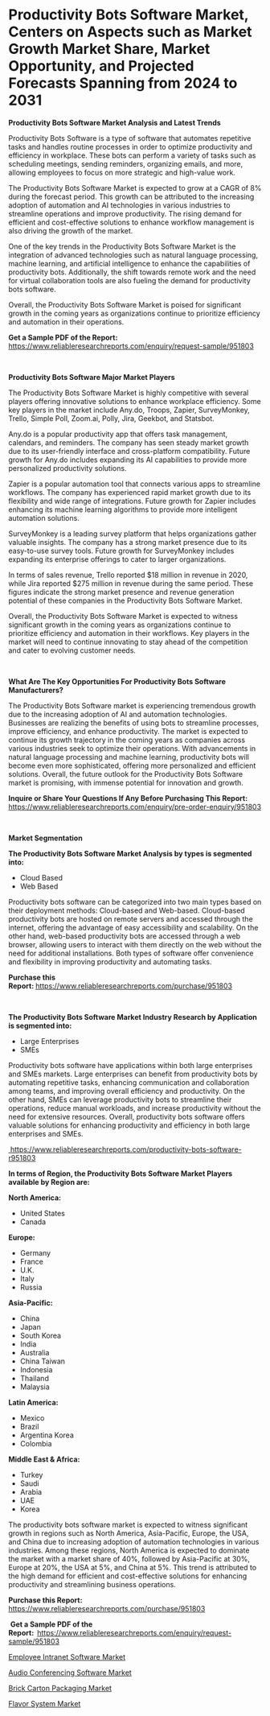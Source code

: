 <p><h1>Productivity Bots Software Market, Centers on Aspects such as Market Growth Market Share, Market Opportunity, and Projected Forecasts Spanning from 2024 to 2031</h1></p><p><strong>Productivity Bots Software Market Analysis and Latest Trends</strong></p>
<p><p>Productivity Bots Software is a type of software that automates repetitive tasks and handles routine processes in order to optimize productivity and efficiency in workplace. These bots can perform a variety of tasks such as scheduling meetings, sending reminders, organizing emails, and more, allowing employees to focus on more strategic and high-value work.</p><p>The Productivity Bots Software Market is expected to grow at a CAGR of 8% during the forecast period. This growth can be attributed to the increasing adoption of automation and AI technologies in various industries to streamline operations and improve productivity. The rising demand for efficient and cost-effective solutions to enhance workflow management is also driving the growth of the market.</p><p>One of the key trends in the Productivity Bots Software Market is the integration of advanced technologies such as natural language processing, machine learning, and artificial intelligence to enhance the capabilities of productivity bots. Additionally, the shift towards remote work and the need for virtual collaboration tools are also fueling the demand for productivity bots software.</p><p>Overall, the Productivity Bots Software Market is poised for significant growth in the coming years as organizations continue to prioritize efficiency and automation in their operations.</p></p>
<p><strong>Get a Sample PDF of the Report:&nbsp;</strong> <a href="https://www.reliableresearchreports.com/enquiry/request-sample/951803">https://www.reliableresearchreports.com/enquiry/request-sample/951803</a></p>
<p>&nbsp;</p>
<p><strong>Productivity Bots Software Major Market Players</strong></p>
<p><p>The Productivity Bots Software Market is highly competitive with several players offering innovative solutions to enhance workplace efficiency. Some key players in the market include Any.do, Troops, Zapier, SurveyMonkey, Trello, Simple Poll, Zoom.ai, Polly, Jira, Geekbot, and Statsbot.</p><p>Any.do is a popular productivity app that offers task management, calendars, and reminders. The company has seen steady market growth due to its user-friendly interface and cross-platform compatibility. Future growth for Any.do includes expanding its AI capabilities to provide more personalized productivity solutions.</p><p>Zapier is a popular automation tool that connects various apps to streamline workflows. The company has experienced rapid market growth due to its flexibility and wide range of integrations. Future growth for Zapier includes enhancing its machine learning algorithms to provide more intelligent automation solutions.</p><p>SurveyMonkey is a leading survey platform that helps organizations gather valuable insights. The company has a strong market presence due to its easy-to-use survey tools. Future growth for SurveyMonkey includes expanding its enterprise offerings to cater to larger organizations.</p><p>In terms of sales revenue, Trello reported $18 million in revenue in 2020, while Jira reported $275 million in revenue during the same period. These figures indicate the strong market presence and revenue generation potential of these companies in the Productivity Bots Software Market.</p><p>Overall, the Productivity Bots Software Market is expected to witness significant growth in the coming years as organizations continue to prioritize efficiency and automation in their workflows. Key players in the market will need to continue innovating to stay ahead of the competition and cater to evolving customer needs.</p></p>
<p>&nbsp;</p>
<p><strong>What Are The Key Opportunities For Productivity Bots Software Manufacturers?</strong></p>
<p><p>The Productivity Bots Software market is experiencing tremendous growth due to the increasing adoption of AI and automation technologies. Businesses are realizing the benefits of using bots to streamline processes, improve efficiency, and enhance productivity. The market is expected to continue its growth trajectory in the coming years as companies across various industries seek to optimize their operations. With advancements in natural language processing and machine learning, productivity bots will become even more sophisticated, offering more personalized and efficient solutions. Overall, the future outlook for the Productivity Bots Software market is promising, with immense potential for innovation and growth.</p></p>
<p><strong>Inquire or Share Your Questions If Any Before Purchasing This Report:</strong> <a href="https://www.reliableresearchreports.com/enquiry/pre-order-enquiry/951803">https://www.reliableresearchreports.com/enquiry/pre-order-enquiry/951803</a></p>
<p>&nbsp;</p>
<p><strong>Market Segmentation</strong></p>
<p><strong>The Productivity Bots Software Market Analysis by types is segmented into:</strong></p>
<p><ul><li>Cloud Based</li><li>Web Based</li></ul></p>
<p><p>Productivity bots software can be categorized into two main types based on their deployment methods: Cloud-based and Web-based. Cloud-based productivity bots are hosted on remote servers and accessed through the internet, offering the advantage of easy accessibility and scalability. On the other hand, web-based productivity bots are accessed through a web browser, allowing users to interact with them directly on the web without the need for additional installations. Both types of software offer convenience and flexibility in improving productivity and automating tasks.</p></p>
<p><strong>Purchase this Report:&nbsp;</strong><a href="https://www.reliableresearchreports.com/purchase/951803">https://www.reliableresearchreports.com/purchase/951803</a></p>
<p>&nbsp;</p>
<p><strong>The Productivity Bots Software Market Industry Research by Application is segmented into:</strong></p>
<p><ul><li>Large Enterprises</li><li>SMEs</li></ul></p>
<p><p>Productivity bots software have applications within both large enterprises and SMEs markets. Large enterprises can benefit from productivity bots by automating repetitive tasks, enhancing communication and collaboration among teams, and improving overall efficiency and productivity. On the other hand, SMEs can leverage productivity bots to streamline their operations, reduce manual workloads, and increase productivity without the need for extensive resources. Overall, productivity bots software offers valuable solutions for enhancing productivity and efficiency in both large enterprises and SMEs.</p></p>
<p><a href="https://www.reliableresearchreports.com/productivity-bots-software-r951803">&nbsp;https://www.reliableresearchreports.com/productivity-bots-software-r951803</a></p>
<p><strong>In terms of Region, the Productivity Bots Software Market Players available by Region are:</strong></p>
<p>
    <p> <strong> North America: </strong>
        <ul>
            <li>United States</li>
            <li>Canada</li>
        </ul>
        </p> 
    <p> <strong> Europe: </strong>
        <ul>
            <li>Germany</li>
            <li>France</li>
            <li>U.K.</li>
            <li>Italy</li>
            <li>Russia</li>
        </ul>
        </p> 
    <p> <strong> Asia-Pacific: </strong>
        <ul>
            <li>China</li>
            <li>Japan</li>
            <li>South Korea</li>
            <li>India</li>
            <li>Australia</li>
            <li>China Taiwan</li>
            <li>Indonesia</li>
            <li>Thailand</li>
            <li>Malaysia</li>
        </ul>
        </p> 
    <p> <strong> Latin America: </strong>
        <ul>
            <li>Mexico</li>
            <li>Brazil</li>
            <li>Argentina Korea</li>
            <li>Colombia</li>
        </ul>
        </p> 
    <p> <strong> Middle East & Africa: </strong>
        <ul>
            <li>Turkey</li>
            <li>Saudi</li>
            <li>Arabia</li>
            <li>UAE</li>
            <li>Korea</li>
        </ul>
    </p>
    </p>
<p><p>The productivity bots software market is expected to witness significant growth in regions such as North America, Asia-Pacific, Europe, the USA, and China due to increasing adoption of automation technologies in various industries. Among these regions, North America is expected to dominate the market with a market share of 40%, followed by Asia-Pacific at 30%, Europe at 20%, the USA at 5%, and China at 5%. This trend is attributed to the high demand for efficient and cost-effective solutions for enhancing productivity and streamlining business operations.</p></p>
<p><strong>Purchase this Report: </strong><a href="https://www.reliableresearchreports.com/purchase/951803">https://www.reliableresearchreports.com/purchase/951803</a></p>
<p>&nbsp;<strong>Get a Sample PDF of the Report:&nbsp;&nbsp;</strong><a href="https://www.reliableresearchreports.com/enquiry/request-sample/951803">https://www.reliableresearchreports.com/enquiry/request-sample/951803</a></p>
<p><strong></strong></p>
<p><p><a href="https://github.com/SashaBeier2023/Market-Research-Report-List-1/blob/main/employee-intranet-software-market.md">Employee Intranet Software Market</a></p><p><a href="https://github.com/singletonthaxterkelliehr2df/Market-Research-Report-List-2/blob/main/audio-conferencing-software-market.md">Audio Conferencing Software Market</a></p><p><a href="https://www.linkedin.com/pulse/brick-carton-packaging-market-comprehensive-report-its-share-78abc?trackingId=EyEMJFr5yCLPKMfxhFqKrA%3D%3D">Brick Carton Packaging Market</a></p><p><a href="https://www.linkedin.com/pulse/analyzing-flavor-system-market-global-industry-perspective-oq9tc?trackingId=Qx2Jk1Wtj2GKm7v2H4w30w%3D%3D">Flavor System Market</a></p></p>